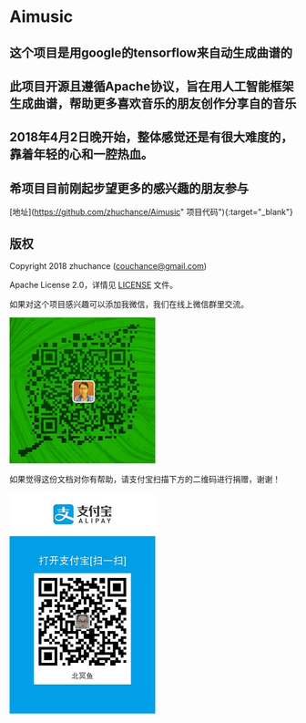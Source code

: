 # Aimusic
## 这个项目是用google的tensorflow来自动生成曲谱的
## 此项目开源且遵循Apache协议，旨在用人工智能框架生成曲谱，帮助更多喜欢音乐的朋友创作分享自的音乐

## 2018年4月2日晚开始，整体感觉还是有很大难度的，靠着年轻的心和一腔热血。
## 希项目目前刚起步望更多的感兴趣的朋友参与

[地址](https://github.com/zhuchance/Aimusic" 项目代码"){:target="_blank"}   



## 版权

Copyright 2018 zhuchance (couchance@gmail.com)

Apache License 2.0，详情见 [LICENSE](LICENSE) 文件。

如果对这个项目感兴趣可以添加我微信，我们在线上微信群里交流。

![donate](./images/john.jpg) 

如果觉得这份文档对你有帮助，请支付宝扫描下方的二维码进行捐赠，谢谢！

![donate](./images/alipay.jpg) 

